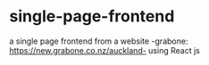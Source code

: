 # single-page-frontend
a single page frontend from a website -grabone: https://new.grabone.co.nz/auckland- using React js 
